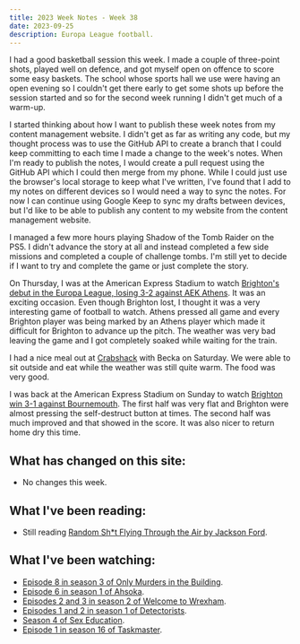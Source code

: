```yaml
---
title: 2023 Week Notes - Week 38
date: 2023-09-25
description: Europa League football.
---
```


I had a good basketball session this week. I made a couple of three-point shots, played well on defence, and got myself open on offence  to score some easy baskets. The school whose sports hall we use were having an open evening so I couldn't get there early to get some shots up before the session started and so for the second week running I didn't get much of a warm-up.

I started thinking about how I want to publish these week notes from my content management website. I didn't get as far as writing any code, but my thought process was to use the GitHub API to create a branch that I could keep committing to each time I made a change to the week's notes. When I'm ready to publish the notes, I would create a pull request using the GitHub API which I could then merge from my phone. While I could just use the browser's local storage to keep what I've written, I've found that I add to my notes on different devices so I would need a way to sync the notes. For now I can continue using Google Keep to sync my drafts between devices, but I'd like to be able to publish any content to my website from the content management website.

I managed a few more hours playing Shadow of the Tomb Raider on the PS5. I didn't advance the story at all and instead completed a few side missions and completed a couple of challenge tombs. I'm still yet to decide if I want to try and complete the game or just complete the story.

On Thursday, I was at the American Express Stadium to watch [Brighton's debut in the Europa League, losing 3-2 against AEK Athens](https://www.brightonandhovealbion.com/news/3693675/joao-is-spot-on-but-albion-lose-europa-league-opener). It was an exciting occasion. Even though Brighton lost, I thought it was a very interesting game of football to watch. Athens pressed all game and every Brighton player was being marked by an Athens player which made it difficult for Brighton to advance up the pitch. The weather was very bad leaving the game and I got completely soaked while waiting for the train.

I had a nice meal out at [Crabshack](https://crabshackworthing.co.uk/) with Becka on Saturday. We were able to sit outside and eat while the weather was still quite warm. The food was very good.

I was back at the American Express Stadium on Sunday to watch [Brighton win 3-1 against Bournemouth](https://www.brightonandhovealbion.com/news/3698892/mitoma-magic-as-albion-pick-off-the-cherries). The first half was very flat and Brighton were almost pressing the self-destruct button at times. The second half was much improved and that showed in the score. It was also nicer to return home dry this time.

## What has changed on this site:

- No changes this week.

## What I've been reading:

- Still reading [Random Sh*t Flying Through the Air by Jackson Ford](https://declanbyrd.co.uk/reading/#now).

## What I've been watching:

- [Episode 8 in season 3 of Only Murders in the Building](https://www.themoviedb.org/tv/107113/season/3/episode/8).
- [Episode 6 in season 1 of Ahsoka](https://www.themoviedb.org/tv/114461/season/1/episode/6).
- [Episodes 2 and 3 in season 2 of Welcome to Wrexham](https://www.themoviedb.org/tv/126929/season/2).
- [Episodes 1 and 2 in season 1 of Detectorists](https://www.themoviedb.org/tv/61828-detectorists).
- [Season 4 of Sex Education](https://www.themoviedb.org/tv/81356/season/4).
- [Episode 1 in season 16 of Taskmaster](https://www.themoviedb.org/tv/63404/season/16/episode/1).
